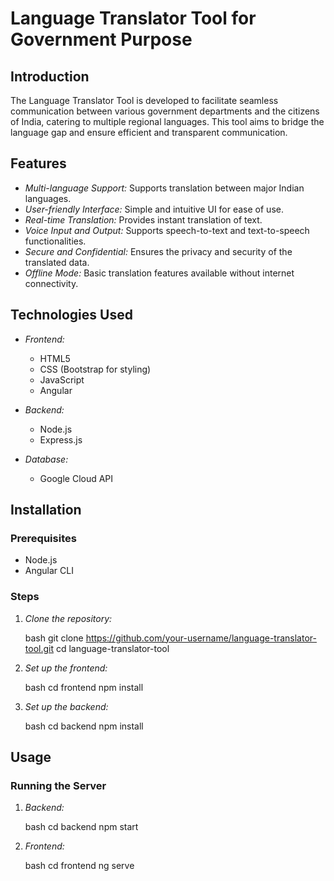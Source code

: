 # Language Translator Tool for Government Purpose

## Introduction

The Language Translator Tool is developed to facilitate seamless communication between various government departments and the citizens of India, catering to multiple regional languages. This tool aims to bridge the language gap and ensure efficient and transparent communication.

## Features

- *Multi-language Support:* Supports translation between major Indian languages.
- *User-friendly Interface:* Simple and intuitive UI for ease of use.
- *Real-time Translation:* Provides instant translation of text.
- *Voice Input and Output:* Supports speech-to-text and text-to-speech functionalities.
- *Secure and Confidential:* Ensures the privacy and security of the translated data.
- *Offline Mode:* Basic translation features available without internet connectivity.

## Technologies Used

- *Frontend:*
  - HTML5
  - CSS (Bootstrap for styling)
  - JavaScript
  - Angular

- *Backend:*
  - Node.js
  - Express.js

- *Database:*
  - Google Cloud API

## Installation

### Prerequisites

- Node.js
- Angular CLI

### Steps

1. *Clone the repository:*

    bash
    git clone https://github.com/your-username/language-translator-tool.git
    cd language-translator-tool
    

2. *Set up the frontend:*

    bash
    cd frontend
    npm install
    

3. *Set up the backend:*

    bash
    cd backend
    npm install
    

## Usage

### Running the Server

1. *Backend:*

    bash
    cd backend
    npm start
    

2. *Frontend:*

    bash
    cd frontend
    ng serve

